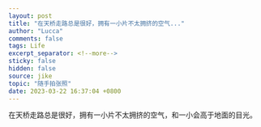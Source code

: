 ```yaml
---
layout: post
title: "在天桥走路总是很好，拥有一小片不太拥挤的空气..."
author: "Lucca"
comments: false
tags: Life
excerpt_separator: <!--more-->
sticky: false
hidden: false
source: jike
topic: "随手拍张照"
date: 2023-03-22 16:37:04 +0800
---
```


在天桥走路总是很好，拥有一小片不太拥挤的空气，和一小会高于地面的目光。

<!--more-->
